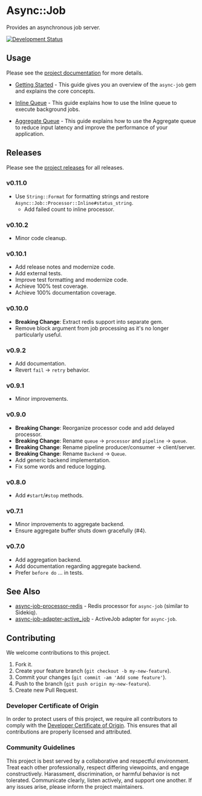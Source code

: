 # Async::Job

Provides an asynchronous job server.

[![Development Status](https://github.com/socketry/async-job/workflows/Test/badge.svg)](https://github.com/socketry/async-job/actions?workflow=Test)

## Usage

Please see the [project documentation](https://socketry.github.io/async-job/) for more details.

  - [Getting Started](https://socketry.github.io/async-job/guides/getting-started/index) - This guide gives you an overview of the `async-job` gem and explains the core concepts.

  - [Inline Queue](https://socketry.github.io/async-job/guides/inline-queue/index) - This guide explains how to use the Inline queue to execute background jobs.

  - [Aggregate Queue](https://socketry.github.io/async-job/guides/aggregate-queue/index) - This guide explains how to use the Aggregate queue to reduce input latency and improve the performance of your application.

## Releases

Please see the [project releases](https://socketry.github.io/async-job/releases/index) for all releases.

### v0.11.0

  - Use `String::Format` for formatting strings and restore <code class="language-ruby">Async::Job::Processor::Inline\#status\_string</code>.
      - Add failed count to inline processor.

### v0.10.2

  - Minor code cleanup.

### v0.10.1

  - Add release notes and modernize code.
  - Add external tests.
  - Improve test formatting and modernize code.
  - Achieve 100% test coverage.
  - Achieve 100% documentation coverage.

### v0.10.0

  - **Breaking Change**: Extract redis support into separate gem.
  - Remove block argument from job processing as it's no longer particularly useful.

### v0.9.2

  - Add documentation.
  - Revert `fail` -\> `retry` behavior.

### v0.9.1

  - Minor improvements.

### v0.9.0

  - **Breaking Change**: Reorganize processor code and add delayed processor.
  - **Breaking Change**: Rename `queue` -\> `processor` and `pipeline` -\> `queue`.
  - **Breaking Change**: Rename pipeline producer/consumer -\> client/server.
  - **Breaking Change**: Rename `Backend` -\> `Queue`.
  - Add generic backend implementation.
  - Fix some words and reduce logging.

### v0.8.0

  - Add `#start`/`#stop` methods.

### v0.7.1

  - Minor improvements to aggregate backend.
  - Ensure aggregate buffer shuts down gracefully (\#4).

### v0.7.0

  - Add aggregation backend.
  - Add documentation regarding aggregate backend.
  - Prefer `before do` ... in tests.

## See Also

  - [async-job-processor-redis](https://github.com/socketry/async-job-processor-redis) - Redis processor for `async-job` (similar to Sidekiq).
  - [async-job-adapter-active\_job](https://github.com/socketry/async-job-adapter-active_job) - ActiveJob adapter for `async-job`.

## Contributing

We welcome contributions to this project.

1.  Fork it.
2.  Create your feature branch (`git checkout -b my-new-feature`).
3.  Commit your changes (`git commit -am 'Add some feature'`).
4.  Push to the branch (`git push origin my-new-feature`).
5.  Create new Pull Request.

### Developer Certificate of Origin

In order to protect users of this project, we require all contributors to comply with the [Developer Certificate of Origin](https://developercertificate.org/). This ensures that all contributions are properly licensed and attributed.

### Community Guidelines

This project is best served by a collaborative and respectful environment. Treat each other professionally, respect differing viewpoints, and engage constructively. Harassment, discrimination, or harmful behavior is not tolerated. Communicate clearly, listen actively, and support one another. If any issues arise, please inform the project maintainers.
